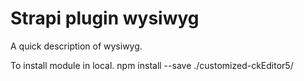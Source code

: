 # Strapi plugin wysiwyg

A quick description of wysiwyg.

To install module in local.
npm install --save ./customized-ckEditor5/


